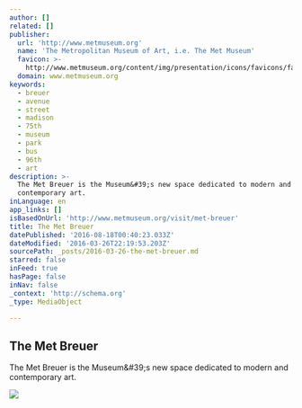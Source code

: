 ```yaml
---
author: []
related: []
publisher:
  url: 'http://www.metmuseum.org'
  name: 'The Metropolitan Museum of Art, i.e. The Met Museum'
  favicon: >-
    http://www.metmuseum.org/content/img/presentation/icons/favicons/favicon.ico?v=3
  domain: www.metmuseum.org
keywords:
  - breuer
  - avenue
  - street
  - madison
  - 75th
  - museum
  - park
  - bus
  - 96th
  - art
description: >-
  The Met Breuer is the Museum&#39;s new space dedicated to modern and
  contemporary art.
inLanguage: en
app_links: []
isBasedOnUrl: 'http://www.metmuseum.org/visit/met-breuer'
title: The Met Breuer
datePublished: '2016-08-18T00:40:23.033Z'
dateModified: '2016-03-26T22:19:53.203Z'
sourcePath: _posts/2016-03-26-the-met-breuer.md
starred: false
inFeed: true
hasPage: false
inNav: false
_context: 'http://schema.org'
_type: MediaObject

---
```

<article style=""><h1>The Met Breuer</h1><p>The Met Breuer is the Museum&amp;#39;s new space dedicated to modern and contemporary art.</p><img src="http://www.metmuseum.org/-/media/Images/Join%20and%20Give/Membership/Breuer%20Marquee_March2016.jpg" /></article>